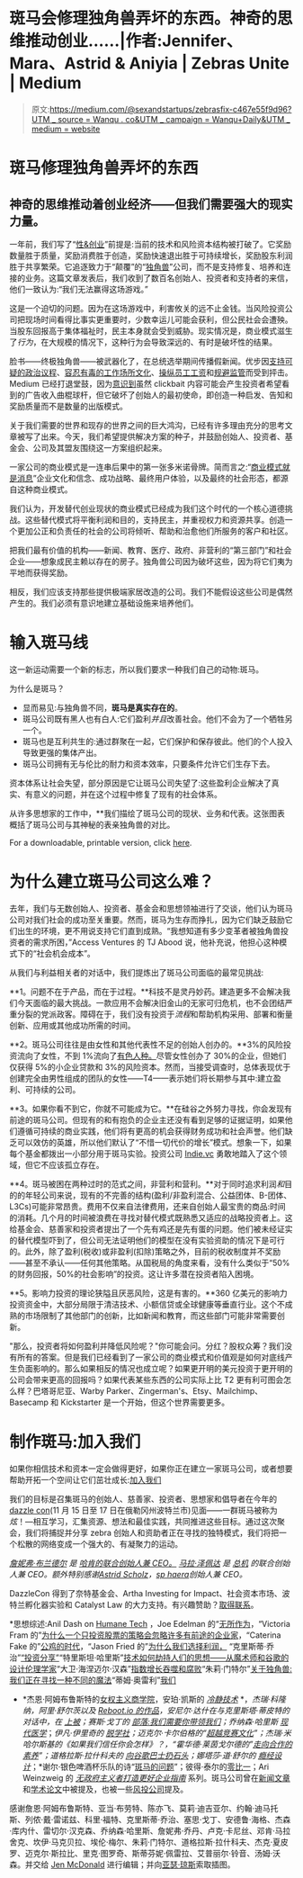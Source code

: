# 斑马会修理独角兽弄坏的东西。神奇的思维推动创业……|作者:Jennifer、Mara、Astrid & Aniyia | Zebras Unite | Medium

> 原文:[https://medium.com/@sexandstartups/zebrasfix-c467e55f9d96?UTM _ source = Wanqu . co&UTM _ campaign = Wanqu+Daily&UTM _ medium = website](https://medium.com/@sexandstartups/zebrasfix-c467e55f9d96?utm_source=wanqu.co&utm_campaign=Wanqu+Daily&utm_medium=website)



# 斑马修理独角兽弄坏的东西

## 神奇的思维推动着创业经济——但我们需要强大的现实力量。

一年前，我们写了“[性&创业](/@sexandstartups/sex-startups-53f2f63ded49#.6xc7ss1ew)”前提是:当前的技术和风险资本结构被打破了。它奖励数量胜于质量，奖励消费胜于创造，奖励快速退出胜于可持续增长，奖励股东利润胜于共享繁荣。它追逐致力于“颠覆”的“[独角兽](/the-wtf-economy/we-ve-got-this-whole-unicorn-thing-all-wrong-3f3d108cc71d#.d9ir543xa)”公司，而不是支持修复、培养和连接的业务。这篇文章发表后，我们收到了数百名创始人、投资者和支持者的来信，他们一致认为:“我们无法赢得这场游戏。”

这是一个迫切的问题。因为在这场游戏中，利害攸关的远不止金钱。当风险投资公司把现场时间看得比事实更重要时，少数幸运儿可能会获利，但公民社会会遭殃。当股东回报高于集体福祉时，民主本身就会受到威胁。现实情况是，商业模式滋生了*行为*，在大规模的情况下，这种行为会导致深远的、有时是破坏性的结果。

脸书——终极独角兽——被武器化了，在总统选举期间传播假新闻。优步因[支持可疑的政治议程](https://www.nytimes.com/2017/02/02/technology/uber-ceo-travis-kalanick-trump-advisory-council.html)、[容忍有毒的工作场所文化](https://www.nytimes.com/2017/02/22/technology/uber-workplace-culture.html)、[操纵员工工资](https://motherboard.vice.com/en_us/article/how-uber-profits-even-while-its-drivers-arent-earning-money)和[规避监管](https://www.nytimes.com/2017/03/03/technology/uber-greyball-program-evade-authorities.html)而受到抨击。Medium 已经打退堂鼓，因为[意识到](https://blog.medium.com/renewing-mediums-focus-98f374a960be#.xmh5u4ei0)虽然 clickbait 内容可能会产生投资者希望看到的广告收入曲棍球杆，但它破坏了创始人的最初使命，即创造一种启发、告知和奖励质量而不是数量的出版模式。

关于我们需要的世界和现存的世界之间的巨大鸿沟，已经有许多理由充分的思考文章被写了出来。今天，我们希望提供解决方案的种子，并鼓励创始人、投资者、基金会、公司及其盟友围绕这一方案组织起来。

一家公司的商业模式是一连串后果中的第一张多米诺骨牌。简而言之:“[商业模式就是消息](/@SeanBlanda/medium-and-the-reason-you-cant-stand-the-news-anymore-c98068fec3f8#.g2frr87qj)”企业文化和信念、成功战略、最终用户体验，以及最终的社会形态，都源自这种商业模式。

我们认为，开发替代创业现状的商业模式已经成为我们这个时代的一个核心道德挑战。这些替代模式将平衡利润和目的，支持民主，并重视权力和资源共享。创造一个更加公正和负责任的社会的公司将倾听、帮助和治愈他们所服务的客户和社区。

把我们最有价值的机构——新闻、教育、医疗、政府、非营利的“第三部门”和社会企业——想象成民主赖以存在的房子。独角兽公司因为破坏这些，因为将它们夷为平地而获得奖励。

相反，我们应该支持那些提供极端家居改造的公司。我们不能假设这些公司是偶然产生的。我们必须有意识地建立基础设施来培养他们。

# **输入斑马线**

这一新运动需要一个新的标志，所以我们要求一种我们自己的动物:斑马。

为什么是斑马？

*   显而易见:与独角兽不同，**斑马是真实存在的**。
*   斑马公司既有黑人也有白人:它们盈利*并且*改善社会。他们不会为了一个牺牲另一个。
*   斑马也是互利共生的:通过群聚在一起，它们保护和保存彼此。他们的个人投入导致更强的集体产出。
*   斑马公司拥有无与伦比的耐力和资本效率，只要条件允许它们生存下去。

资本体系让社会失望，部分原因是它让斑马公司失望了:这些盈利企业解决了真实、有意义的问题，并在这个过程中修复了现有的社会体系。

从许多思想家的工作中，**我们描绘了斑马公司的现状、业务和代表。这张图表概括了斑马公司与其神秘的表亲独角兽的对比。



For a downloadable, printable version, click [here](https://drive.google.com/file/d/0Byz2RjA4k1QpazQtQzl1bWpMdGM/view?usp=sharing).



# **为什么建立斑马公司这么难？**

去年，我们与无数创始人、投资者、基金会和思想领袖进行了交谈，他们认为斑马公司对我们社会的成功至关重要。然而，斑马为生存而挣扎，因为它们缺乏鼓励它们出生的环境，更不用说支持它们直到成熟。“我想知道有多少变革者被独角兽投资者的需求所困，”Access Ventures 的 TJ Abood 说，他补充说，他担心这种模式下的“社会机会成本”。

从我们与利益相关者的对话中，我们提炼出了斑马公司面临的最常见挑战:

**1。问题不在于产品，而在于过程。**科技不是灵丹妙药。建造更多不会解决我们今天面临的最大挑战。一款应用不会解决旧金山的无家可归危机，也不会团结严重分裂的党派政客。障碍在于，我们没有投资于*流程*和帮助机构采用、部署和衡量创新、应用或其他成功所需的时间。

**2。斑马公司往往是由女性和其他代表性不足的创始人创办的。**3%的风险投资流向了女性，不到 1%流向了[有色人种。](https://t.co/gMrNJy1eLu)尽管女性创办了 30%的企业，但她们仅获得 5%的小企业贷款和 3%的风险资本。然而，当接受调查时，总体表现优于创建完全由男性组成的团队的女性——T4——表示她们将长期参与其中:建立盈利、可持续的公司。

**3。如果你看不到它，你就不可能成为它。**在硅谷之外努力寻找，你会发现有前途的斑马公司。但现有的和有抱负的企业主还没有看到足够的证据证明，如果他们遵循可持续的商业实践，他们将有更高的机会获得财务成功和社会声誉。他们缺乏可以效仿的英雄，所以他们默认了“不惜一切代价的增长”模式。想象一下，如果每个基金都拨出一小部分用于斑马实验。投资公司 [Indie.vc](http://www.indie.vc/) 勇敢地踏入了这个领域，但它不应该孤立存在。

**4。斑马被困在两种过时的范式之间，非营利和营利。**对于同时追求利润*和*目的的年轻公司来说，现有的不完善的结构(盈利/非盈利混合、公益团体、B-团体、L3Cs)可能非常昂贵。费用不仅来自法律费用，还来自创始人最宝贵的商品:时间的消耗。几个月的时间被浪费在寻找对替代模式既熟悉又适应的战略投资者上。这给基金会、慈善家和投资者提出了一个先有鸡还是先有蛋的问题。他们被未经证实的替代模型吓到了，但公司无法证明他们的模型在没有实验资助的情况下是可行的。此外，除了盈利(税收)或非盈利(扣除)策略之外，目前的税收制度并不奖励——甚至不承认——任何其他策略。从国税局的角度来看，没有什么类似于“50%的财务回报，50%的社会影响”的投资。这让许多潜在投资者陷入困境。

**5。影响力投资的理论狭隘且厌恶风险，这是有害的。**360 亿美元的影响力投资资金中，大部分局限于清洁技术、小额信贷或全球健康等垂直行业。这个不成熟的市场限制了其他部门的创新，比如新闻和教育，而这些部门可能非常需要创新。

"那么，投资者将如何盈利并降低风险呢？"你可能会问。分红？股权众筹？我们没有所有的答案。但是我们已经看到了一家公司的商业模式和价值观是如何对底线产生负面影响的。那么如果相反的情况也成立呢？如果更开明的美元投资于更开明的公司会带来更高的回报吗？如果代表某些东西的公司实际上比 T2 更有利可图会怎么样？巴塔哥尼亚、Warby Parker、Zingerman's、Etsy、Mailchimp、Basecamp 和 Kickstarter 是一个开始，但这个世界需要更多。

# **制作斑马:加入我们**

如果你相信技术和资本一定会做得更好，如果你正在建立一家斑马公司，或者想要帮助开拓一个空间让它们茁壮成长:[加入我们](https://www.zebrasunite.com)

我们的目标是召集斑马的创始人、慈善家、投资者、思想家和倡导者在今年的[dazzle con](https://www.zebrasunite.com/dazzlecon/)(11 月 15 日至 17 日在俄勒冈州波特兰市)见面——一群斑马被称为*炫*！—相互学习，汇集资源、想法和最佳实践，共同推进这些目标。通过这次聚会，我们将捕捉并分享 zebra 创始人和资助者正在寻找的独特模式，我们将把一个松散的网络变成一个强大的、有凝聚力的运动。



[*詹妮弗·布兰德尔*](https://twitter.com/@JenniferBrandel) *是* [*哈肯的联合创始人兼 CEO。*](https://twitter.com/wearehearken) [*马拉·泽佩达*](https://twitter.com/marazepeda) *是* [*总机*](https://twitter.com/switchboardHQ) *的联合创始人兼 CEO。额外特别感谢*[*Astrid Scholz*](https://twitter.com/ajscholz)*，*[*sp haera*](http://www.sphaera.world/)*创始人兼 CEO。*

DazzleCon 得到了奈特基金会、Artha Investing for Impact、社会资本市场、波特兰孵化器实验和 Catalyst Law 的大力支持。有兴趣赞助？[取得联系](https://www.zebrasunite.com/dazzlecon/)。

*思想综述:Anil Dash on [Humane Tech](https://medium.com/humane-tech) ，Joe Edelman 的“[无所作为](/@edelwax/nothing-to-be-done-bfe2ce71a3a2)，“Victoria Fram 的”[为什么一个只投资股票的策略会忽略许多有前途的企业家](/village-capital/why-an-equity-only-investment-strategy-overlooks-many-promising-entrepreneurs-ec5f69bd104c#.5y2lbkrc5)，“Caterina Fake 的”[公鸡的时代](/@caterina/the-age-of-the-cockroach-5a720d917416)，“Jason Fried 的”[为什么我们选择利润，](https://m.signalvnoise.com/why-we-choose-profit-e511efc4dcb9#.snq72sg2p) “克里斯蒂·乔治”[“投资分享”](/new-media-venture/investing-in-sharing-117d9059034d#.o67aaiwos)“特里斯坦·哈里斯”[技术如何劫持人们的思想——从魔术师和谷歌的设计伦理学家](/swlh/how-technology-hijacks-peoples-minds-from-a-magician-and-google-s-design-ethicist-56d62ef5edf3#.a3ow3md7k)“大卫·海涅迈尔·汉森”[指数增长吞噬和腐败](https://m.signalvnoise.com/exponential-growth-devours-and-corrupts-c5562fbf131#.idm50qemf)“朱莉·门特尔”[关于独角兽:我们正在寻找一种不同的魔法](/new-media-venture/on-unicorns-we-re-looking-for-a-different-kind-of-magic-ca8c86cefbc0#.k07mi647y)“蒂姆·奥雷利”[我们](/the-wtf-economy/we-ve-got-this-whole-unicorn-thing-all-wrong-3f3d108cc71d#.yww2jsubd)

* *杰恩·阿姆布鲁斯特的[女权主义商学院](http://www.feministbusinessschool.com/)，安珀·凯斯的 [*冷静技术*](https://www.calmtech.com/) *，*杰瑞·科隆纳，阿里·舒尔茨以及 [Reboot.io 的作品](https://www.reboot.io)，安尼尔·达什在与克里斯塔·蒂皮特的对话中，在 [*上被*](http://www.onbeing.org/program/anil-dash-tech-s-moral-reckoning/9132)；赛斯·戈丁的 [*部落:我们需要你带领我们*](https://www.amazon.com/dp/B001FA0LAI/ref=dp-kindle-redirect?_encoding=UTF8&btkr=1)；乔纳森·哈里斯 [*现代医学*](http://farmerandfarmer.org/medicine/)*；*伊凡·伊里奇的 [*脱学社*](https://www.amazon.com/dp/B00EQZF474/ref=dp-kindle-redirect?_encoding=UTF8&btkr=1)；迈克尔·卡尔伯格的“[超越竞赛文化](https://www.youtube.com/watch?v=J0ZCAbYrQ7Q)”；杰瑞·米哈尔斯基的《如果我们信任你会怎样》？，“霍华德·莱茵戈尔德的”[走向合作的素养](http://socialmediaclassroom.com/host/cooperation6/lockedwiki/main-page)”；道格拉斯·拉什科夫的 [*向谷歌巴士扔石头*](http://www.rushkoff.com/books/throwing-rocks-at-the-google-bus/)；娜塔莎·道·舒尔的 [*瘾经设计*](https://www.amazon.com/Addiction-Design-Machine-Gambling-Vegas/dp/0691160880)*；*谢尔·银色啤酒杯乐队的诗“[斑马的问题](https://allpoetry.com/Zebra-Question)”；彼得·泰尔的[零比一](https://www.linkedin.com/pulse/20140924171143-103827-zero-to-one-peter-thiel-s-view-on-the-importance-of-definite-optimism)；Ari Weinzweig 的 [*无政府主义者打造更好企业指南*](https://www.zingermans.com/Category.aspx?Category=books) 系列。斑马公司曾在[新闻文章](http://www.forbes.com/sites/hbsworkingknowledge/2013/08/12/entrepreneurs-and-the-hybrid-organization/#4de3e4c876ca)和[学术论文](http://www.hbs.edu/faculty/Publication%20Files/14-005_3b5dfa9a-58ec-4279-83fa-9305a93883d8.pdf)中被提及，也被一些[风投公司](https://www.indexventures.com/news-room/blog/supporting-zebras-not-just-unicorns)提及。

感谢詹恩·阿姆布鲁斯特、亚当·布劳特、陈亦飞、莫莉·迪吉亚尔、约翰·迪马托斯、列侬·戴·雷诺兹、科里·福特、克里斯蒂·乔治、塞思·戈丁、安德鲁·海格、杰森·库内什、雷切尔·汉克森、乔纳森·哈里斯、詹妮弗·乔丹、卢克·卡尼丝、邓肯·马拉舍克、坎伊·马克贝拉、埃伦·梅尔、朱莉·门特尔、道格拉斯·拉什科夫、杰克·夏皮罗、迈克尔·斯拉比、里克·图罗奇、斯蒂芬妮·佩雷拉、艾普丽尔·铃音、汤姆·沃森。并交给 [Jen McDonald](http://www.jenbmcdonald.com/) 进行编辑；并向[亚瑟·琼斯](https://www.futuresmells.com/)索取插图。